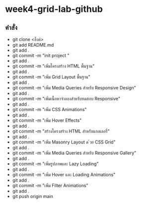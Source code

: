 # week4-grid-lab-github
## คำสั่ง
- git clone <ลิ้งค์>
- git add README.md
- git add .
- git commit -m "init project "
- git add .
- git commit -m "เพิ่มโครงสร้าง HTML พื้นฐาน"
- git add .
- git commit -m "เพิ่ม Grid Layout พื้นฐาน"
- git add .
- git commit -m "เพิ่ม Media Queries สำหรับ Responsive Design"
- git add .
- git commit -m "เพิ่มเนื้อหาจําลองสำหรับทดสอบ Responsive"
- git add .
- git commit -m "เพิ่ม CSS Animations"
- git add .
- git commit -m "เพิ่ม Hover Effects"
- git add .
- git commit -m "สร้างโครงสร้าง HTML สำหรับแกลเลอรี่"
- git add .
- git commit -m "เพิ่ม Masonry Layout ด ้วย CSS Grid"
- git add .
- git commit -m "เพิ่ม Media Queries สำหรับ Responsive Gallery"
- git add .
- git commit -m "เพิ่มรูปภาพและ Lazy Loading"
- git add .
- git commit -m "เพิ่ม Hover และ Loading Animations"
- git add .
- git commit -m "เพิ่ม Filter Animations"
- git add .
- git push origin main
